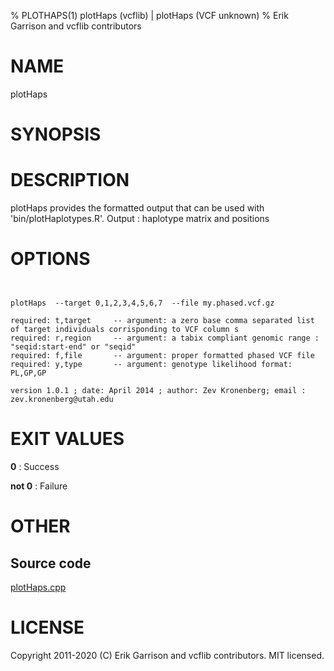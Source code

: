 % PLOTHAPS(1) plotHaps (vcflib) | plotHaps (VCF unknown)
% Erik Garrison and vcflib contributors

# NAME

plotHaps

# SYNOPSIS



# DESCRIPTION

plotHaps provides the formatted output that can be used with 'bin/plotHaplotypes.R'. Output : haplotype matrix and positions



# OPTIONS

```


plotHaps  --target 0,1,2,3,4,5,6,7  --file my.phased.vcf.gz                                                           

required: t,target     -- argument: a zero base comma separated list of target individuals corrisponding to VCF column s        
required: r,region     -- argument: a tabix compliant genomic range : "seqid:start-end" or "seqid"                          
required: f,file       -- argument: proper formatted phased VCF file                                                            
required: y,type       -- argument: genotype likelihood format: PL,GP,GP                                                        

version 1.0.1 ; date: April 2014 ; author: Zev Kronenberg; email : zev.kronenberg@utah.edu 

```





# EXIT VALUES

**0**
: Success

**not 0**
: Failure

# OTHER

## Source code

[plotHaps.cpp](https://github.com/vcflib/vcflib/blob/master/src/plotHaps.cpp)

# LICENSE

Copyright 2011-2020 (C) Erik Garrison and vcflib contributors. MIT licensed.

<!--
  Created with ./scripts/bin2md.rb scripts/bin2md-template.erb
-->
